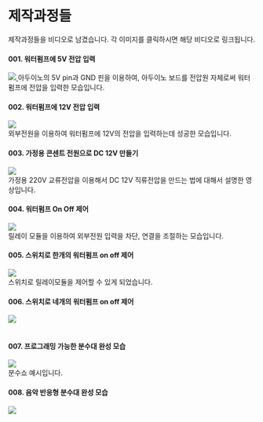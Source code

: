 <h1>제작과정들</h1>
<ur/>

제작과정들을 비디오로 남겼습니다. 각 이미지를 클릭하시면 해당 비디오로 링크됩니다.

<h4>001. 워터펌프에 5V 전압 입력</h4>
<a href="https://www.youtube.com/watch?v=nlKktJ7HiuQ">
  <img src="https://img.youtube.com/vi/nlKktJ7HiuQ/hqdefault.jpg" />
</a>
아두이노의 5V pin과 GND 핀을 이용하여, 아두이노 보드를 전압원 자체로써 워터펌프에 전압을 입력한 모습입니다.
<br/>

<h4>002. 워터펌프에 12V 전압 입력</h4>
<a href ="https://www.youtube.com/watch?v=vXSvUIoARjY">
  <img src="https://img.youtube.com/vi/vXSvUIoARjY/hqdefault.jpg" />
</a><br/>
외부전원을 이용하여 워터펌프에 12V의 전압을 입력하는데 성공한 모습입니다.
</br/>

<h4>003. 가정용 콘센트 전원으로 DC 12V 만들기</h4>
<a href="https://www.youtube.com/watch?v=_U_hWA5aV3w">
  <img src="https://img.youtube.com/vi/_U_hWA5aV3w/hqdefault.jpg" />
</a><br/>
가정용 220V 교류전압을 이용해서 DC 12V 직류전압을 만드는 법에 대해서 설명한 영상입니다.
<br/>

<h4>004. 워터펌프 On Off 제어</h4>
<a href="https://www.youtube.com/watch?v=XmIMjWh-rqg">
  <img src="https://img.youtube.com/vi/XmIMjWh-rqg/hqdefault.jpg" />
</a><br/>
릴레이 모듈을 이용하여 외부전원 입력을 차단, 연결을 조절하는 모습입니다.
<br/>

<h4>005. 스위치로 한개의 워터펌프 on off 제어</h4>
<a href="https://www.youtube.com/watch?v=9sGTVnzAwkY">
  <img src="https://img.youtube.com/vi/9sGTVnzAwkY/hqdefault.jpg" />
</a><br/>
스위치로 릴레이모듈을 제어할 수 있게 되었습니다.
<br/>

<h4>006. 스위치로 네개의 워터펌프 on off 제어</h4>
<a href="https://www.youtube.com/watch?v=emaxRDbSG9g">
  <img src="https://img.youtube.com/vi/emaxRDbSG9g/hqdefault.jpg" />
</a><br/>

<br/>

<h4>007. 프로그래밍 가능한 분수대 완성 모습</h4>
<a href="https://www.youtube.com/watch?v=wFLT80PlnDE">
  <img src="https://img.youtube.com/vi/wFLT80PlnDE/hqdefault.jpg" />
</a><br/>
분수쇼 예시입니다.
<br/>

<h4>008. 음악 반응형 분수대 완성 모습</h4>
<a href ="https://www.youtube.com/watch?v=lS8o3Cqs0Y8">
  <img src="https://img.youtube.com/vi/lS8o3Cqs0Y8/hqdefault.jpg" />
</a><br/>

